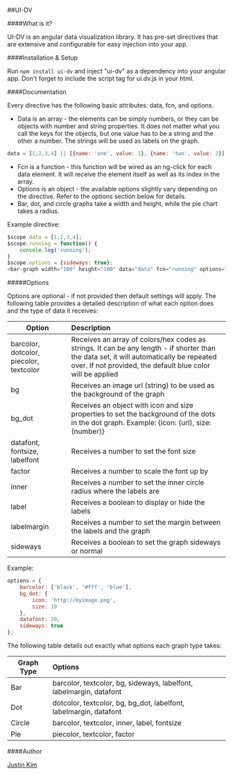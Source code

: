 ##UI-DV

####What is it?

UI-DV is an angular data visualization library. It has pre-set directives that are extensive and configurable for easy injection into your app.

####Installation & Setup

Run ````npm install ui-dv```` and inject "ui-dv" as a dependency into your angular app. Don't forget to include the script tag for ui.dv.js in your html.

####Documentation

Every directive has the following basic attributes: data, fcn, and options.  
- Data is an array - the elements can be simply numbers, or they can be objects with number and string properties. It does not matter what you call the keys for the objects, but one value has to be a string and the other a number. The strings will be used as labels on the graph.  
```javascript
data = [1,2,3,4] || [{name: 'one', value: 1}, {name: 'two', value: 2}]
```  
- Fcn is a function - this function will be wired as an ng-click for each data element. It will receive the element itself as well as its index in the array.  
- Options is an object - the available options slightly vary depending on the directive. Refer to the options section below for details.
- Bar, dot, and circle graphs take a width and height, while the pie chart takes a radius.

Example directive:  
```javascript
$scope.data = [1,2,3,4];  
$scope.running = function() {  
	console.log('running');  
}  
$scope.options = {sideways: true};  
<bar-graph width="100" height="100" data="data" fcn="running" options="options"></bar-graph>
```

#####Options

Options are optional - if not provided then default settings will apply. The following table provides a detailed description of what each option does and the type of data it receives:

|Option | Description |
|--------| :------------- |
| barcolor, dotcolor, piecolor, textcolor| Receives an array of colors/hex codes as strings. It can be any length - if shorter than the data set, it will automatically be repeated over. If not provided, the default blue color will be applied |
| bg | Receives an image url (string) to be used as the background of the graph |
| bg_dot | Receives an object with icon and size properties to set the background of the dots in the dot graph. Example: {icon: (url), size: (number)} |
| datafont, fontsize, labelfont | Receives a number to set the font size |
| factor | Receives a number to scale the font up by |
| inner| Receives a number to set the inner circle radius where the labels are |
| label | Receives a boolean to display or hide the labels |
| labelmargin | Receives a number to set the margin between the labels and the graph |
| sideways | Receives a boolean to set the graph sideways or normal |

Example:
```javascript
options = {
	barcolor: ['black', '#fff', 'blue'],
	bg_dot: {
		icon: 'http://myimage.png',
		size: 10
	},
	datafont: 20,
	sideways: true
};
```

The following table details out exactly what options each graph type takes:

|Graph Type| Options |
|--------| :------------- |
| Bar  | barcolor, textcolor, bg, sideways, labelfont, labelmargin, datafont |
| Dot | dotcolor, textcolor, bg, bg_dot, labelfont, labelmargin, datafont  |
| Circle | barcolor, textcolor, inner, label, fontsize |
| Pie | piecolor, textcolor, factor |

####Author

[Justin Kim](https://github.com/jkim430)

